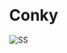 # Conky

![SS](https://github.com/VishnuSanal/dotfiles/assets/50027064/0483b5b4-5fef-41b4-9cba-27ccc7cf798b?raw=true)
